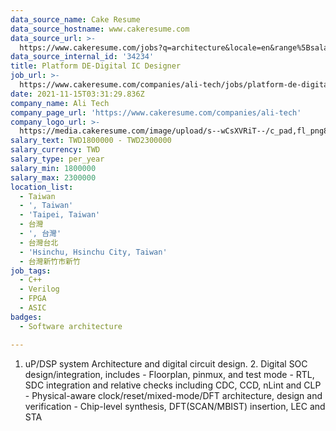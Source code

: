 ```yaml
---
data_source_name: Cake Resume
data_source_hostname: www.cakeresume.com
data_source_url: >-
  https://www.cakeresume.com/jobs?q=architecture&locale=en&range%5Bsalary_range%5D%5Bmin%5D=1000000&page=4
data_source_internal_id: '34234'
title: Platform DE-Digital IC Designer
job_url: >-
  https://www.cakeresume.com/companies/ali-tech/jobs/platform-de-digital-ic-designer
date: 2021-11-15T03:31:29.836Z
company_name: Ali Tech
company_page_url: 'https://www.cakeresume.com/companies/ali-tech'
company_logo_url: >-
  https://media.cakeresume.com/image/upload/s--wCsXVRiT--/c_pad,fl_png8,h_200,w_200/v1636688889/gdxvaddy053wdnyfcv87.png
salary_text: TWD1800000 - TWD2300000
salary_currency: TWD
salary_type: per_year
salary_min: 1800000
salary_max: 2300000
location_list:
  - Taiwan
  - ', Taiwan'
  - 'Taipei, Taiwan'
  - 台灣
  - ', 台灣'
  - 台灣台北
  - 'Hsinchu, Hsinchu City, Taiwan'
  - 台灣新竹市新竹
job_tags:
  - C++
  - Verilog
  - FPGA
  - ASIC
badges:
  - Software architecture

---
```


1. uP/DSP system Architecture and digital circuit design. 2. Digital SOC design/integration, includes - Floorplan, pinmux, and test mode - RTL, SDC integration and relative checks including CDC, CCD, nLint and CLP - Physical-aware clock/reset/mixed-mode/DFT architecture, design and verification - Chip-level synthesis, DFT(SCAN/MBIST) insertion, LEC and STA